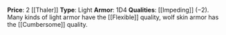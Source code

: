 **Price**: 2 [[Thaler]]
**Type**: Light
**Armor**: 1D4 
**Qualities**: [[Impeding]] (−2). Many kinds of light armor have the [[Flexible]] quality, wolf skin armor has the [[Cumbersome]] quality.